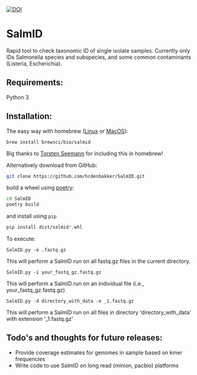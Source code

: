 [![DOI](https://zenodo.org/badge/97020646.svg)](https://zenodo.org/badge/latestdoi/97020646)

# SalmID
Rapid tool to check taxonomic ID of single isolate samples. Currently only IDs Salmonella species and subspecies, and some common contaminants (Listeria, Escherichia).

## Requirements:
Python 3

## Installation:
The easy way with homebrew ([Linux](http://linuxbrew.sh/) or [MacOS](https://brew.sh/)):
```
brew install brewsci/bio/salmid
```
Big thanks to [Torsten Seemann](https://tseemann.github.io/) for including this in homebrew!

Alternatively download from GitHub:

```bash
git clone https://github.com/hcdenbakker/SalmID.git
```

build a wheel using [poetry](https://poetry.eustace.io/):

```bash
cd SalmID
poetry build
```

and install using `pip`

```bash
pip install dist/salmid*.whl
```

To execute:
```
SalmID.py -e .fastq.gz
```
This will perform a SalmID run on all fastq.gz files in the current directory.
```
SalmID.py -i your_fastq_gz.fastq.gz
```
This will perform a SalmID run on an individual file (i.e., your_fastq_gz.fastq.gz)
```
SalmID.py -d directory_with_data -e _1.fastq.gz
```
This will perform a SalmID run on all files in directory 'directory_with_data' with extension '_1.fastq.gz'

## Todo's and thoughts for future releases:
- Provide coverage estimates for genomes in sample based on kmer frequencies
- Write code to use SalmID on long read (minion, pacbio) platforms
